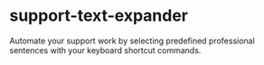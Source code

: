 # support-text-expander
Automate your support work by selecting predefined professional sentences with your keyboard shortcut commands.
